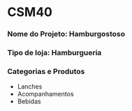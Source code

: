 # CSM40

### Nome do Projeto: Hamburgostoso

### Tipo de loja: Hamburgueria

### Categorias e Produtos

- Lanches
- Acompanhamentos
- Bebidas
